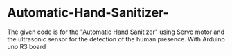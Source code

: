 # Automatic-Hand-Sanitizer-
The given code is for the "Automatic Hand Sanitizer" using Servo motor and the ultrasonic sensor for the detection of the human presence. With Arduino uno R3 board 
